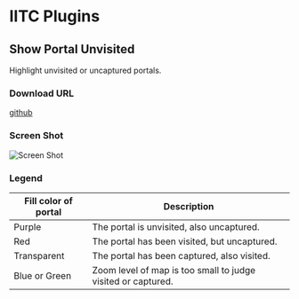 # IITC Plugins

## Show Portal Unvisited

Highlight unvisited or uncaptured portals.

### Download URL
[github](https://github.com/nikola-f/iitc-plugins/raw/master/src/show-portal-unvisited.js)

### Screen Shot
![Screen Shot](https://user-images.githubusercontent.com/28938767/107145684-a59d0f80-6986-11eb-8f14-41ca14c687cc.png)

### Legend
|Fill color of portal|Description|
----|----
|Purple|The portal is unvisited, also uncaptured.|
|Red|The portal has been visited, but uncaptured.|
|Transparent|The portal has been captured, also visited.|
|Blue or Green|Zoom level of map is too small to judge visited or captured.|
